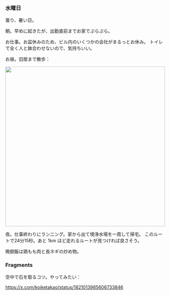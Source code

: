 ### 水曜日

曇り、暑い日。

朝。早めに起きたが、出勤直前までお家でぷらぷら。

お仕事。お盆休みのため、ビル内のいくつかの会社がまるっとお休み。
トイレで全く人と鉢合わせないので、気持ちいい。

お昼。旧居まで散歩：

<img src="https://i.imgur.com/TlJ62UT.jpg" width="500">

夜。仕事終わりにランニング。家から出て境浄水場を一周して帰宅。
このルートで24分15秒。あと 1km ほど走れるルートが見つければ良さそう。

晩御飯は鶏もも肉と長ネギの炒め物。

### Fragments

空中で石を取るコツ。やってみたい：

https://x.com/koiketakao/status/1821013985606733846